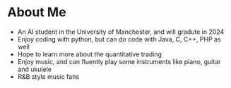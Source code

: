 # About Me
- An AI student in the University of Manchester, and will gradute in 2024
- Enjoy coding with python, but can do code with Java, C, C++, PHP as well
- Hope to learn more about the quantitative trading
- Enjoy music, and can fluently play some instruments like piano, guitar and ukulele
- R&B style music fans